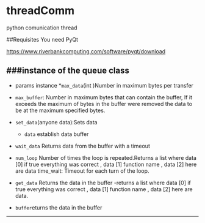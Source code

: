 # threadComm

python comunication thread

##Requisites
You need PyQt

https://www.riverbankcomputing.com/software/pyqt/download

###instance of the queue class
---
* params instance
 *`max_data`(int )Number in maximum bytes per transfer
 * `max_buffer`: Number in maximum bytes that can contain the buffer, If it exceeds the maximum of bytes in the buffer were removed the data to be at the maximum specified bytes.
 
* `set_data`(anyone data):Sets data
  * `data` establish data buffer

* `wait_data` Returns data from the buffer with a timeout

* `num_loop` Number of times the loop is repeated.Returns a list where data [0] if true everything was correct , data [1] function name , data [2] here are data time_wait: Timeout for each turn of the loop.

* `get_data` Returns the data in the buffer -returns a list where data [0] if true everything was correct , data [1] function name , data [2] here are data.

* `buffer`eturns the data in the buffer
---
